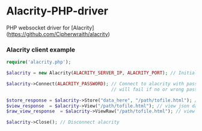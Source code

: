 # Alacrity-PHP-driver
PHP websocket driver for [Alacrity] (https://github.com/Cipherwraith/alacrity)

### Alacrity client example
```php
require('alacrity.php');

$alacrity = new Alacrity(ALACRITY_SERVER_IP, ALACRITY_PORT); // Initialize alacrity object

$alacrity->Connect(ALACRITY_PASSWORD); // Connect to alacrity with password from Alacrity,
                                       // will fail if no or wrong password

$store_response = $alacrity->Store("data_here", "/path/tofile.html"); // store data to path
$view_response  = $alacrity->View("/path/tofile.html"); // view json data by path
$raw_view_response  = $alacrity->ViewRaw("/path/tofile.html"); // view plain text data by path

$alacrity->Close(); // Disconnect alacrity
```
